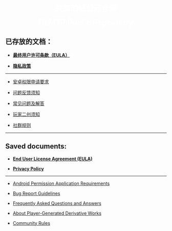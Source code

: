 <p align="center">
    <font size=5>
        <b>
            <span style="color:white;">
                共舞的线公开仓库
            </span>
        </b>
    </font>
</p>
<p align="center">
    <font size=5>
        <b>
            <span style="color:white;">
                DLMTP Public Repository
            </span>
        </b>
    </font>
</p>

## 已存放的文档：
- [**最终用户许可条款（EULA）**](https://github.com/XGames-Studio/DLMTP-Public/blob/main/zh_CN/EULA.md)

- [**隐私政策**](https://github.com/XGames-Studio/DLMTP-Public/blob/main/zh_CN/PrivacyPolicy.md)

--- 

- [安卓权限申请要求](https://github.com/XGames-Studio/DLMTP-Public/blob/main/zh_CN/Android.md)

- [问题反馈须知](https://github.com/XGames-Studio/DLMTP-Public/blob/main/zh_CN/BugReport.md)

- [常见问题及解答](https://github.com/XGames-Studio/DLMTP-Public/blob/main/zh_CN/FAQ.md)

- [玩家二创须知](https://github.com/XGames-Studio/DLMTP-Public/blob/main/zh_CN/Regarding.md)

- [社群规则](https://github.com/XGames-Studio/DLMTP-Public/blob/main/zh_CN/Rule.md)

---

## Saved documents:
- [**End User License Agreement (EULA)**](https://github.com/XGames-Studio/DLMTP-Public/blob/main/en_US/EULA.md)

- [**Privacy Policy**](https://github.com/XGames-Studio/DLMTP-Public/blob/main/en_US/PrivacyPolicy.md)

---

- [Android Permission Application Requirements](https://github.com/XGames-Studio/DLMTP-Public/blob/main/en_US/Android.md)

- [Bug Report Guidelines](https://github.com/XGames-Studio/DLMTP-Public/blob/main/en_US/BugReport.md)

- [Frequently Asked Questions and Answers](https://github.com/XGames-Studio/DLMTP-Public/blob/main/en_US/FAQ.md)

- [About Player-Generated Derivative Works](https://github.com/XGames-Studio/DLMTP-Public/blob/main/en_US/Regarding.md)

- [Community Rules](https://github.com/XGames-Studio/DLMTP-Public/blob/main/en_US/Rule.md)